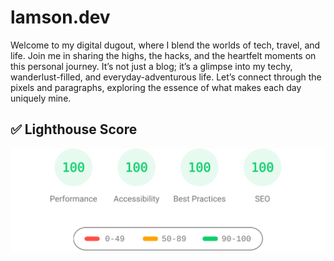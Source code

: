 # lamson.dev

Welcome to my digital dugout, where I blend the worlds of tech, travel, and life. Join me in sharing the highs, the hacks, and the heartfelt moments on this personal journey. It’s not just a blog; it’s a glimpse into my techy, wanderlust-filled, and everyday-adventurous life. Let’s connect through the pixels and paragraphs, exploring the essence of what makes each day uniquely mine.

## ✅ Lighthouse Score

<p align="center">
  <a href="https://pagespeed.web.dev/report?url=https%3A%2F%2Flamson.dev%2F&form_factor=desktop">
    <img width="710" alt="AstroPaper Lighthouse Score" src="AstroPaper-lighthouse-score.svg">
  <a>
</p>
